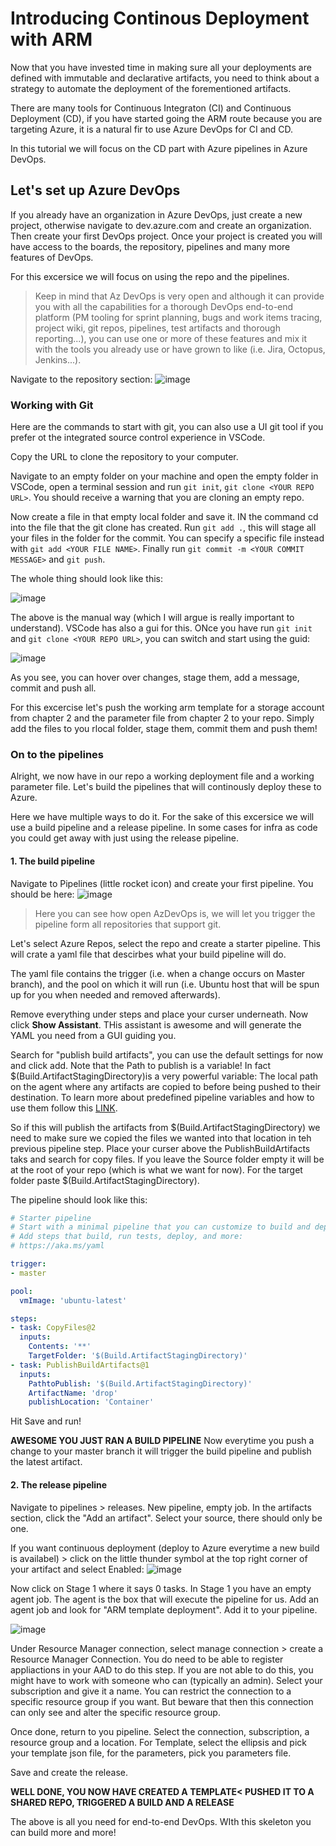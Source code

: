 # Introducing Continous Deployment with ARM

Now that you have invested time in making sure all your deployments are defined with immutable and declarative artifacts, you need to think about a strategy to automate the deployment of the forementioned artifacts.

There are many tools for Continuous Integraton (CI) and Continuous Deployment (CD), if you have started going the ARM route because you are targeting Azure, it is a natural fir to use Azure DevOps for CI and CD.

In this tutorial we will focus on the CD part with Azure pipelines in Azure DevOps.

## Let's set up Azure DevOps

If you already have an organization in Azure DevOps, just create a new project, otherwise navigate to dev.azure.com and create an organization. Then create your first DevOps project. Once your project is created you will have access to the boards, the repository, pipelines and many more features of DevOps.

For this excersice we will focus on using the repo and the pipelines. 
> Keep in mind that Az DevOps is very open and although it can provide you with all the capabilities for a thorough DevOps end-to-end platform (PM tooling for sprint planning, bugs and work items tracing, project wiki, git repos, pipelines, test artifacts and thorough reporting...), you can use one or more of these features and mix it with the tools you already use or have grown to like (i.e. Jira, Octopus, Jenkins...).

Navigate to the repository section:
![image](https://github.com/JeromeVigne/InfraAsCode-introduction/blob/master/images/Empty_Repo.PNG)

### Working with Git

Here are the commands to start with git, you can also use a UI git tool if you prefer ot the integrated source control experience in VSCode.

Copy the URL to clone the repository to your computer.

Navigate to an empty folder on your machine and open the empty folder in VSCode, open a terminal session and run
`git init`, `git clone <YOUR REPO URL>`. You should receive a warning that you are cloning an empty repo.

Now create a file in that empty local folder and save it. IN the command cd into the file that the git clone has created. Run `git add .`, this will stage all your files in the folder for the commit. You can specify a specific file instead with `git add <YOUR FILE NAME>`. Finally run `git commit -m <YOUR COMMIT MESSAGE>` and `git push`.

The whole thing should look like this:

![image](https://github.com/JeromeVigne/InfraAsCode-introduction/blob/master/images/VSCode-gitinit-screen.PNG)

The above is the manual way (which I will argue is really important to understand). VSCode has also a gui for this. ONce you have run `git init` and `git clone <YOUR REPO URL>`, you can switch and start using the guid:

![image](https://github.com/JeromeVigne/InfraAsCode-introduction/blob/master/images/git-gui.PNG)

As you see, you can hover over changes, stage them, add a message, commit and push all.

For this excercise let's push the working arm template for a storage account from chapter 2 and the parameter file from chapter 2 to your repo. Simply add the files to you rlocal folder, stage them, commit them and push them!

### On to the pipelines

Alright, we now have in our repo a working deployment file and a working parameter file. Let's build the pipelines that will continously deploy these to Azure.

Here we have multiple ways to do it. For the sake of this excersice we will use a build pipeline and a release pipeline. In some cases for infra as code you could get away with just using the release pipeline.

#### 1. The build pipeline

Navigate to Pipelines (little rocket icon) and create your first pipeline. You should be here:
![image](https://github.com/JeromeVigne/InfraAsCode-introduction/blob/master/images/git-gui.PNG)

> Here you can see how open AzDevOps is, we will let you trigger the pipeline form all repositories that support git.

Let's select Azure Repos, select the repo and create a starter pipeline. This will crate a yaml file that descirbes what your build pipeline will do.

The yaml file contains the trigger (i.e. when a change occurs on Master branch), and the pool on which it will run (i.e. Ubuntu host that will be spun up for you when needed and removed afterwards).

Remove everything under steps and place your curser underneath. Now click **Show Assistant**. THis assistant is awesome and will generate the YAML you need from a GUI guiding you.

Search for "publish build artifacts", you can use the default settings for now and click add. Note that the Path to publish is a variable! In fact $(Build.ArtifactStagingDirectory)is a very powerful variable: The local path on the agent where any artifacts are copied to before being pushed to their destination. To learn more about predefined pipeline variables and how to use them follow this [LINK](https://docs.microsoft.com/en-us/azure/devops/pipelines/build/variables?view=azure-devops&tabs=yaml).

So if this will publish the artifacts from $(Build.ArtifactStagingDirectory) we need to make sure we copied the files we wanted into that location in teh previous pipeline step. Place your curser above the PublishBuildArtifacts taks and search for copy files. If you leave the Source folder empty it will be at the root of your repo (which is what we want for now). For the target folder paste $(Build.ArtifactStagingDirectory).

The pipeline should look like this:

```yaml
# Starter pipeline
# Start with a minimal pipeline that you can customize to build and deploy your code.
# Add steps that build, run tests, deploy, and more:
# https://aka.ms/yaml

trigger:
- master

pool:
  vmImage: 'ubuntu-latest'

steps:
- task: CopyFiles@2
  inputs:
    Contents: '**'
    TargetFolder: '$(Build.ArtifactStagingDirectory)'
- task: PublishBuildArtifacts@1
  inputs:
    PathtoPublish: '$(Build.ArtifactStagingDirectory)'
    ArtifactName: 'drop'
    publishLocation: 'Container'

```

Hit Save and run!

**AWESOME YOU JUST RAN A BUILD PIPELINE** Now everytime you push a change to your master branch it will trigger the build pipeline and publish the latest artifact.

#### 2. The release pipeline

Navigate to pipelines > releases. New pipeline, empty job. In the artifacts section, click the "Add an artifact". Select your source, there should only be one.

If you want continuous deployment (deploy to Azure everytime a new build is availabel) > click on the little thunder symbol at the top right corner of your artifact and select Enabled:
![image](https://github.com/JeromeVigne/InfraAsCode-introduction/blob/master/images/git-gui.PNG)

Now click on Stage 1 where it says 0 tasks. In Stage 1 you have an empty agent job. The agent is the box that will execute the pipeline for us. Add an agent job and look for "ARM template deployment". Add it to your pipeline.

![image](https://github.com/JeromeVigne/InfraAsCode-introduction/blob/master/images/git-gui.PNG)

Under Resource Manager connection, select manage connection > create a Resource Manager Connection. You do need to be able to register appliactions in your AAD to do this step. If you are not able to do this, you might have to work with someone who can (typically an admin). Select your subscription and give it a name. You can restrict the connection to a specific resource group if you want. But beware that then this connection can only see and alter the specific resource group.

Once done, return to you pipeline. Select the connection, subscription, a resource group and a location. For Template, select the ellipsis and pick your template json file, for the parameters, pick you parameters file. 

Save and create the release.

**WELL DONE, YOU NOW HAVE CREATED A TEMPLATE< PUSHED IT TO A SHARED REPO, TRIGGERED A BUILD AND A RELEASE**

The above is all you need for end-to-end DevOps. WIth this skeleton you can build more and more!





